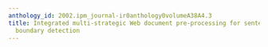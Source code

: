 ```yaml
---
anthology_id: 2002.ipm_journal-ir0anthology0volumeA38A4.3
title: Integrated multi-strategic Web document pre-processing for sentence and word
  boundary detection
---
```

